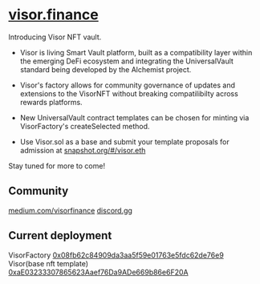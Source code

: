 # [visor.finance](https://visor.finance)

Introducing Visor NFT vault. 

- Visor is living Smart Vault platform, built as a compatibility layer within the emerging DeFi ecosystem and integrating the UniversalVault standard being developed by the Alchemist project.

- Visor's factory allows for community governance of updates and extensions to the VisorNFT without breaking compatilibilty across rewards platforms.

- New UniversalVault contract templates can be chosen for minting via VisorFactory's createSelected method.  
- Use Visor.sol as a base and submit your template proposals for admission at [snapshot.org/#/visor.eth](https://snapshot.org/#/visor.eth)

Stay tuned for more to come!

## Community

[medium.com/visorfinance](https://medium.com/visorfinance)
[discord.gg](https://discord.gg/EPsZ4BE5Kz)


## Current deployment 
VisorFactory [0x08fb62c84909da3aa5f59e01763e5fdc62de76e9 ](https://etherscan.io/address/0x08fb62c84909da3aa5f59e01763e5fdc62de76e9)
Visor(base nft template) [0xaE03233307865623Aaef76Da9ADe669b86e6F20A](https://etherscan.io/address/0xaE03233307865623Aaef76Da9ADe669b86e6F20A)
